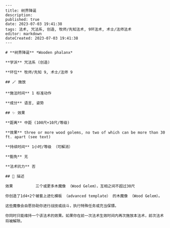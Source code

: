 
    ---
    title: 树界降诞
    description: 
    published: true
    date: 2023-07-03 19:41:38
    tags: 法术, 咒法系, 创造, 牧师/先知法术, 9环法术, 术士/法师法术
    editor: markdown
    dateCreated: 2023-07-03 19:41:38
    ---

    # **树界降诞** *Wooden phalanx*

    **学派** 咒法系 (创造) 

    **环位** 牧师/先知 9, 术士/法师 9

    ## 🪄 施放

    **施法时间** 1 标准动作

    **成分** 语言, 姿势

    ## ✨ 效果  

    **距离** 中距 (100尺+10尺/等级) 

    **效果** three or more wood golems, no two of which can be more than 30 ft. apart (see text) 

    **持续时间** 1小时/等级 （可解消） 

    **豁免** 无

    **法术抗力** 否

    ## 📖 描述

    效果          三个或更多木魔像 （Wood Gelem），互相之间不超过30尺

    你创造了1d4+2个被套上进化模板 （advanced template） 的木魔像 （Wood Gelem）。

    这些魔像会自愿协助你进行战技或战斗，执行特殊任务或充当保镖。

    你同时只能维持一个该法术的效果。如果你在前一次法术生效时间内再次施放本法术，前次法术将被解除。
    